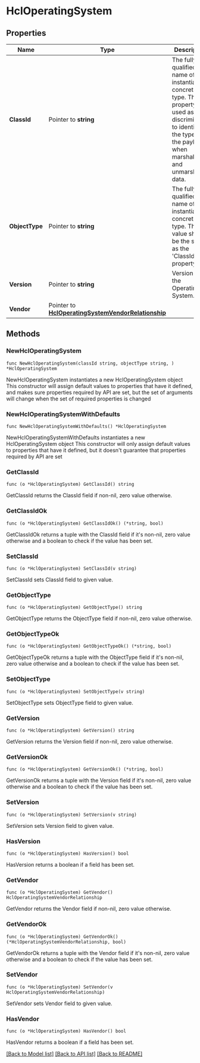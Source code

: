 # HclOperatingSystem

## Properties

Name | Type | Description | Notes
------------ | ------------- | ------------- | -------------
**ClassId** | Pointer to **string** | The fully-qualified name of the instantiated, concrete type. This property is used as a discriminator to identify the type of the payload when marshaling and unmarshaling data. | [default to "hcl.OperatingSystem"]
**ObjectType** | Pointer to **string** | The fully-qualified name of the instantiated, concrete type. The value should be the same as the &#39;ClassId&#39; property. | [default to "hcl.OperatingSystem"]
**Version** | Pointer to **string** | Version of the Operating System. | [optional] 
**Vendor** | Pointer to [**HclOperatingSystemVendorRelationship**](hcl.OperatingSystemVendor.Relationship.md) |  | [optional] 

## Methods

### NewHclOperatingSystem

`func NewHclOperatingSystem(classId string, objectType string, ) *HclOperatingSystem`

NewHclOperatingSystem instantiates a new HclOperatingSystem object
This constructor will assign default values to properties that have it defined,
and makes sure properties required by API are set, but the set of arguments
will change when the set of required properties is changed

### NewHclOperatingSystemWithDefaults

`func NewHclOperatingSystemWithDefaults() *HclOperatingSystem`

NewHclOperatingSystemWithDefaults instantiates a new HclOperatingSystem object
This constructor will only assign default values to properties that have it defined,
but it doesn't guarantee that properties required by API are set

### GetClassId

`func (o *HclOperatingSystem) GetClassId() string`

GetClassId returns the ClassId field if non-nil, zero value otherwise.

### GetClassIdOk

`func (o *HclOperatingSystem) GetClassIdOk() (*string, bool)`

GetClassIdOk returns a tuple with the ClassId field if it's non-nil, zero value otherwise
and a boolean to check if the value has been set.

### SetClassId

`func (o *HclOperatingSystem) SetClassId(v string)`

SetClassId sets ClassId field to given value.


### GetObjectType

`func (o *HclOperatingSystem) GetObjectType() string`

GetObjectType returns the ObjectType field if non-nil, zero value otherwise.

### GetObjectTypeOk

`func (o *HclOperatingSystem) GetObjectTypeOk() (*string, bool)`

GetObjectTypeOk returns a tuple with the ObjectType field if it's non-nil, zero value otherwise
and a boolean to check if the value has been set.

### SetObjectType

`func (o *HclOperatingSystem) SetObjectType(v string)`

SetObjectType sets ObjectType field to given value.


### GetVersion

`func (o *HclOperatingSystem) GetVersion() string`

GetVersion returns the Version field if non-nil, zero value otherwise.

### GetVersionOk

`func (o *HclOperatingSystem) GetVersionOk() (*string, bool)`

GetVersionOk returns a tuple with the Version field if it's non-nil, zero value otherwise
and a boolean to check if the value has been set.

### SetVersion

`func (o *HclOperatingSystem) SetVersion(v string)`

SetVersion sets Version field to given value.

### HasVersion

`func (o *HclOperatingSystem) HasVersion() bool`

HasVersion returns a boolean if a field has been set.

### GetVendor

`func (o *HclOperatingSystem) GetVendor() HclOperatingSystemVendorRelationship`

GetVendor returns the Vendor field if non-nil, zero value otherwise.

### GetVendorOk

`func (o *HclOperatingSystem) GetVendorOk() (*HclOperatingSystemVendorRelationship, bool)`

GetVendorOk returns a tuple with the Vendor field if it's non-nil, zero value otherwise
and a boolean to check if the value has been set.

### SetVendor

`func (o *HclOperatingSystem) SetVendor(v HclOperatingSystemVendorRelationship)`

SetVendor sets Vendor field to given value.

### HasVendor

`func (o *HclOperatingSystem) HasVendor() bool`

HasVendor returns a boolean if a field has been set.


[[Back to Model list]](../README.md#documentation-for-models) [[Back to API list]](../README.md#documentation-for-api-endpoints) [[Back to README]](../README.md)


